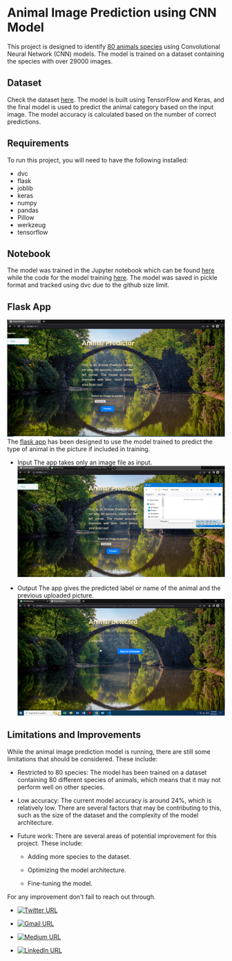 # Animal Image Prediction using CNN Model

This project is designed to identify [80 animals species](animaldict.csv) using Convolutional Neural Network (CNN) models. The model is trained on a dataset containing the species with over 29000 images. 

## Dataset

Check the dataset [here](https://www.kaggle.com/datasets/antoreepjana/animals-detection-images-dataset).
The model is built using TensorFlow and Keras, and the final model is used to predict the animal category based on the input image. The model accuracy is calculated based on the number of correct predictions.

## Requirements

To run this project, you will need to have the following installed:

* dvc
* flask
* joblib
* keras
* numpy
* pandas
* Pillow
* werkzeug
* tensorflow 

## Notebook

The model was trained in the Jupyter notebook which can be found [here](CNN%20Model.ipynb) while the code for the model training [here](CNN%20Model.py). The model was saved in pickle format and tracked using dvc due to the github size limit.

## Flask App

![alt text](HomePage.png)
The [flask app](Animal%20Pred%20Flask) has been designed to use the model trained to predict the type of animal in the picture if included in training.

* Input
The app takes only an image file as input.
![alt text](Input.jpg)

* Output
The app gives the predicted label or name of the animal and the previous uploaded picture.
![alt text](Output.png)


## Limitations and Improvements

While the animal image prediction model is running, there are still some limitations that should be considered. These include:

* Restricted to 80 species: The model has been trained on a dataset containing 80 different species of animals, which means that it may not perform well on other species.

* Low accuracy: The current model accuracy is around 24%, which is relatively low. There are several factors that may be contributing to this, such as the size of the dataset and the complexity of the model architecture.

* Future work: There are several areas of potential improvement for this project. These include:

  * Adding more species to the dataset.

  * Optimizing the model architecture.

  * Fine-tuning the model.

For any improvement don't fail to reach out through.

* [![Twitter URL](https://img.shields.io/twitter/url/https/twitter.com/pexpeterr.svg?style=social&label=Follow%20%40pexpeterr)](https://twitter.com/pexpeterr)

* [![Gmail URL](https://img.shields.io/badge/Connect%20with-Gmail-red.svg?style=flat&logo=gmail)](mailto:peterkgathoni@gmail.com)

* [![Medium URL](https://img.shields.io/badge/Follow%20%40peterkgathoni-%2312100E.svg?style=flat&logo=medium)](https://medium.com/@peterkgathoni)

* [![LinkedIn URL](https://img.shields.io/badge/Connect%20with%20Me-blue?style=flat&logo=linkedin)](https://www.linkedin.com/in/peterkamaugathoni)
